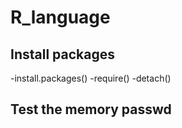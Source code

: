 # R_language
## Install packages
-install.packages()
-require()
-detach()
## Test the memory passwd
